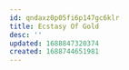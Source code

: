 ```yaml
---
id: qndaxz0p05fi6p147gc6klr
title: Ecstasy Of Gold
desc: ''
updated: 1688847320374
created: 1688744651981
---
```

